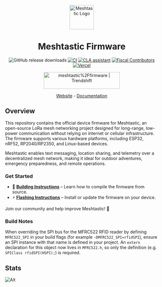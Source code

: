 <div align="center" markdown="1">

<img src=".github/meshtastic_logo.png" alt="Meshtastic Logo" width="80"/>
<h1>Meshtastic Firmware</h1>

![GitHub release downloads](https://img.shields.io/github/downloads/meshtastic/firmware/total)
[![CI](https://img.shields.io/github/actions/workflow/status/meshtastic/firmware/main_matrix.yml?branch=master&label=actions&logo=github&color=yellow)](https://github.com/meshtastic/firmware/actions/workflows/ci.yml)
[![CLA assistant](https://cla-assistant.io/readme/badge/meshtastic/firmware)](https://cla-assistant.io/meshtastic/firmware)
[![Fiscal Contributors](https://opencollective.com/meshtastic/tiers/badge.svg?label=Fiscal%20Contributors&color=deeppink)](https://opencollective.com/meshtastic/)
[![Vercel](https://img.shields.io/static/v1?label=Powered%20by&message=Vercel&style=flat&logo=vercel&color=000000)](https://vercel.com?utm_source=meshtastic&utm_campaign=oss)

<a href="https://trendshift.io/repositories/5524" target="_blank"><img src="https://trendshift.io/api/badge/repositories/5524" alt="meshtastic%2Ffirmware | Trendshift" style="width: 250px; height: 55px;" width="250" height="55"/></a>

</div>

</div>

<div align="center">
	<a href="https://meshtastic.org">Website</a>
	-
	<a href="https://meshtastic.org/docs/">Documentation</a>
</div>

## Overview

This repository contains the official device firmware for Meshtastic, an open-source LoRa mesh networking project designed for long-range, low-power communication without relying on internet or cellular infrastructure. The firmware supports various hardware platforms, including ESP32, nRF52, RP2040/RP2350, and Linux-based devices.

Meshtastic enables text messaging, location sharing, and telemetry over a decentralized mesh network, making it ideal for outdoor adventures, emergency preparedness, and remote operations.

### Get Started

- 🔧 **[Building Instructions](https://meshtastic.org/docs/development/firmware/build)** – Learn how to compile the firmware from source.
- ⚡ **[Flashing Instructions](https://meshtastic.org/docs/getting-started/flashing-firmware/)** – Install or update the firmware on your device.

Join our community and help improve Meshtastic! 🚀

### Build Notes

When overriding the SPI bus for the MFRC522 RFID reader by defining
`MFRC522_SPI` in your build flags (for example `-DMFRC522_SPI=rfidSPI`),
ensure an SPI instance with that name is defined in your project. An
`extern` declaration for this object now lives in `MFRC522.h`, so only the
definition (e.g. `SPIClass rfidSPI(HSPI);`) is required.

## Stats

![Alt](https://repobeats.axiom.co/api/embed/8025e56c482ec63541593cc5bd322c19d5c0bdcf.svg "Repobeats analytics image")
